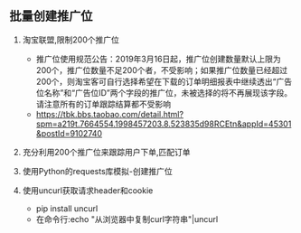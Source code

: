 ## 批量创建推广位

1. 淘宝联盟,限制200个推广位
    - 推广位使用规范公告：2019年3月16日起，推广位创建数量默认上限为200个，推广位数量不足200个者，不受影响；如果推广位数量已经超过200个，则淘宝客可自行选择希望在下载的订单明细报表中继续透出“广告位名称”和“广告位ID”两个字段的推广位，未被选择的将不再展现该字段。请注意所有的订单跟踪结算都不受影响
    - https://tbk.bbs.taobao.com/detail.html?spm=a219t.7664554.1998457203.8.523835d98RCEtn&appId=45301&postId=9102740

2. 充分利用200个推广位来跟踪用户下单,匹配订单
3. 使用Python的requests库模拟-创建推广位
4. 使用uncurl获取请求header和cookie
    - pip install uncurl
    - 在命令行:echo "从浏览器中复制curl字符串"|uncurl

